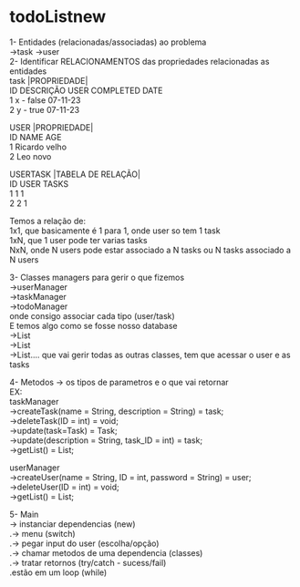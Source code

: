 # todoListnew
1- Entidades (relacionadas/associadas) ao problema <br>
->task ->user <br>
2- Identificar RELACIONAMENTOS das propriedades relacionadas as entidades <br>
task |PROPRIEDADE| <br>
ID   DESCRIÇÃO    USER    COMPLETED    DATE <br>
1      x            -       false      07-11-23 <br>
2      y            -      true        07-11-23 <br>

USER |PROPRIEDADE| <br>
ID  NAME        AGE <br>
1   Ricardo     velho <br>
2    Leo        novo <br>

USERTASK |TABELA DE RELAÇÃO| <br>
ID  USER  TASKS <br>
1     1     1 <br>
2     2     1 <br>

Temos a relação de: <br>
1x1, que basicamente é 1 para 1, onde user so tem 1 task <br>
1xN, que 1 user pode ter varias tasks <br>
NxN, onde N users pode estar associado a N tasks ou N tasks associado a N users <br>

3- Classes managers para gerir o que fizemos <br>
->userManager <br>
->taskManager <br>
->todoManager <br>
onde consigo associar cada tipo (user/task) <br>
E temos algo como se fosse nosso database <br>
->List<User> <br>
->List<Task> <br>
->List<UserTask>.... que vai gerir todas as outras classes, tem que acessar o user e as tasks <br>

4- Metodos -> os tipos de parametros e o que vai retornar <br>
EX: <br>
taskManager <br>
->createTask(name = String, description = String) = task; <br>
->deleteTask(ID = int) = void; <br>
->update(task=Task) = Task; <br>
->update(description = String, task_ID = int) = task; <br>
->getList() = List<task>; <br>


userManager <br>
->createUser(name = String, ID = int, password = String) = user; <br>
->deleteUser(ID = int) = void; <br>
->getList() = List<User>; <br>


5- Main <br>
-> instanciar dependencias (new) <br>
.-> menu (switch) <br>
.-> pegar input do user (escolha/opção) <br>
.-> chamar metodos de uma dependencia (classes) <br>
.-> tratar retornos (try/catch - sucess/fail) <br>
.estão em um loop (while) <br>
